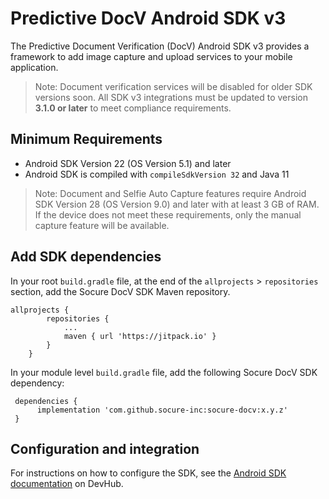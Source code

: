# Predictive DocV Android SDK v3

The Predictive Document Verification (DocV) Android SDK v3 provides a framework to add image capture and upload services to your mobile application. 

> Note: Document verification services will be disabled for older SDK versions soon. All SDK v3 integrations must be updated to version **3.1.0 or later** to meet compliance requirements.

## Minimum Requirements

- Android SDK Version 22 (OS Version 5.1) and later
- Android SDK is compiled with `compileSdkVersion 32` and Java 11

> Note: Document and Selfie Auto Capture features require Android SDK Version 28 (OS Version 9.0) and later with at least 3 GB of RAM. If the device does not meet these requirements, only the manual capture feature will be available.

## Add SDK dependencies

In your root `build.gradle` file, at the end of the `allprojects` > `repositories` section, add the Socure DocV SDK Maven repository. 

```
allprojects {
        repositories {
            ...
            maven { url 'https://jitpack.io' }
        }
    }
```

In your module level `build.gradle` file, add the following Socure DocV SDK dependency:

```
 dependencies {
      implementation 'com.github.socure-inc:socure-docv:x.y.z'
 }
 ```

## Configuration and integration

For instructions on how to configure the SDK, see the [Android SDK documentation](https://developer.socure.com/docs/sdks/docv/android-sdk/android-sdk-v3) on DevHub.
